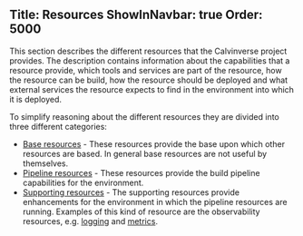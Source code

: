 Title: Resources
ShowInNavbar: true
Order: 5000
---

This section describes the different resources that the Calvinverse project provides.
The description contains information about the capabilities that a resource provide,
which tools and services are part of the resource, how the resource can be build,
how the resource should be deployed and what external services the resource expects
to find in the environment into which it is deployed.

To simplify reasoning about the different resources they are divided into three
different categories:

- [Base resources](category-base.html) - These resources provide the base upon which
  other resources are based. In general base resources are not useful by themselves.
- [Pipeline resources](category-pipeline.html) - These resources provide the build pipeline capabilities
  for the environment.
- [Supporting resources](category-support.html) - The supporting resources provide enhancements
  for the environment in which the pipeline resources are running. Examples of this kind of resource
  are the observability resources, e.g. [logging](category-diagnostics-logs.html) and
  [metrics](category-diagnostics-metrics.html).